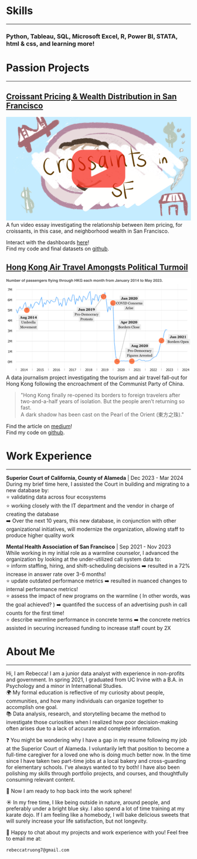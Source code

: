 # Skills

---

### Python, Tableau, SQL, Microsoft Excel, R, Power BI, STATA, html & css, and learning more! 

# Passion Projects

---

## [Croissant Pricing & Wealth Distribution in San Francisco](https://youtu.be/zLRElMrBnSA)
[![Croissants in San Francisco](assets/img/sfcroissant_thumbnail_red.png)](https://youtu.be/zLRElMrBnSA)
A fun video essay investigating the relationship between item pricing, for croissants, in this case, and neighborhood wealth in San Francisco.

Interact with the dashboards [here](https://public.tableau.com/views/sf_croissant_project/homepage?:language=en-US&:sid=&:redirect=auth&:display_count=n&:origin=viz_share_link)!   
Find my code and final datasets on [github](https://github.com/rebeccatruong7/Data-Projects).


## [Hong Kong Air Travel Amongsts Political Turmoil](https://medium.com/@rebeccatruong7/government-policies-have-dimmed-the-pearl-of-the-east-bd0f1a855536)   
[![Government Policies Have Dimmed the Pearl of the East](assets/img/hkthumbnail_small.png)](https://medium.com/@rebeccatruong7/government-policies-have-dimmed-the-pearl-of-the-east-bd0f1a855536)
A data journalism project investigating the tourism and air travel fall-out for Hong Kong following the encroachment of the Communist Party of China.  

> "Hong Kong finally re-opened its borders to foreign travelers after two-and-a-half years of isolation. But the people aren’t returning so fast.  
A dark shadow has been cast on the Pearl of the Orient (東方之珠)."

Find the article on [medium](https://medium.com/@rebecca.truong)!  
Find my code on [github](https://github.com/rebeccatruong7/Data-Projects).


# Work Experience

---

**Superior Court of California, County of Alameda** | Dec 2023 - Mar 2024  
During my brief time here, I assisted the Court in building and migrating to a new database by:  
⭐ validating data across four ecosystems  
⭐ working closely with the IT department and the vendor in charge of creating the database  
➡️ Over the next 10 years, this new database, in conjunction with other organizational initiatives, will modernize the organization, allowing staff to produce higher quality work

**Mental Health Association of San Francisco** | Sep 2021 - Nov 2023   
While working in my initial role as a warmline counselor, I advanced the organization by looking at the under-utilized call system data to:  
⭐ inform staffing, hiring, and shift-scheduling decisions ➡️ resulted in a 72% increase in answer rate over 3-6 months!  
⭐ update outdated performance metrics ➡️ resulted in nuanced changes to internal performance metrics!  
⭐ assess the impact of new programs on the warmline  ( In other words, was the goal achieved? ) ➡️ quantifed the success of an advertising push in call counts for the first time!  
⭐ describe warmline performance in concrete terms ➡️ the concrete metrics assisted in securing increased funding to increase staff count by 2X


# About Me

---

Hi, I am Rebecca! I am a junior data analyst with experience in non-profits and government. In spring 2021, I graduated from UC Irvine with a B.A. in Psychology and a minor in International Studies.  
🌍 My formal education is reflective of my curiosity about people, communities, and how many individuals can organize together to accomplish one goal.  
📚 Data analysis, research, and storytelling became the method to investigate those curiosities when I realized how poor decision-making often arises due to a lack of accurate and complete information.  

❓ You might be wondering why I have a gap in my resume following my job at the Superior Court of Alameda. I voluntarily left that position to become a full-time caregiver for a loved one who is doing much better now. In the time since I have taken two part-time jobs at a local bakery and cross-guarding for elementary schools. I've always wanted to try both! I have also been polishing my skills through portfolio projects, and courses, and thoughtfully consuming relevant content.  

🐇 Now I am ready to hop back into the work sphere!

☀️ In my free time, I like being outside in nature, around people, and preferably under a bright blue sky. I also spend a lot of time training at my karate dojo. If I am feeling like a homebody, I will bake delicious sweets that will surely increase your life satisfaction, but not longevity.  

📧 Happy to chat about my projects and work experience with you! Feel free to email me at: 

    rebeccatruong7@gmail.com
